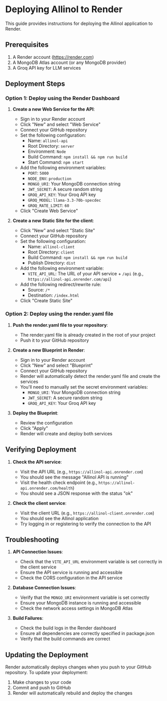 # Deploying Allinol to Render

This guide provides instructions for deploying the Allinol application to Render.

## Prerequisites

1. A Render account (https://render.com)
2. A MongoDB Atlas account (or any MongoDB provider)
3. A Groq API key for LLM services

## Deployment Steps

### Option 1: Deploy using the Render Dashboard

1. **Create a new Web Service for the API**:
   - Sign in to your Render account
   - Click "New" and select "Web Service"
   - Connect your GitHub repository
   - Set the following configuration:
     - Name: `allinol-api`
     - Root Directory: `server`
     - Environment: `Node`
     - Build Command: `npm install && npm run build`
     - Start Command: `npm start`
   - Add the following environment variables:
     - `PORT`: `5000`
     - `NODE_ENV`: `production`
     - `MONGO_URI`: Your MongoDB connection string
     - `JWT_SECRET`: A secure random string
     - `GROQ_API_KEY`: Your Groq API key
     - `GROQ_MODEL`: `llama-3.3-70b-specdec`
     - `GROQ_RATE_LIMIT`: `60`
   - Click "Create Web Service"

2. **Create a new Static Site for the client**:
   - Click "New" and select "Static Site"
   - Connect your GitHub repository
   - Set the following configuration:
     - Name: `allinol-client`
     - Root Directory: `client`
     - Build Command: `npm install && npm run build`
     - Publish Directory: `dist`
   - Add the following environment variable:
     - `VITE_API_URL`: The URL of your API service + `/api` (e.g., `https://allinol-api.onrender.com/api`)
   - Add the following redirect/rewrite rule:
     - Source: `/*`
     - Destination: `/index.html`
   - Click "Create Static Site"

### Option 2: Deploy using the render.yaml file

1. **Push the render.yaml file to your repository**:
   - The render.yaml file is already created in the root of your project
   - Push it to your GitHub repository

2. **Create a new Blueprint in Render**:
   - Sign in to your Render account
   - Click "New" and select "Blueprint"
   - Connect your GitHub repository
   - Render will automatically detect the render.yaml file and create the services
   - You'll need to manually set the secret environment variables:
     - `MONGO_URI`: Your MongoDB connection string
     - `JWT_SECRET`: A secure random string
     - `GROQ_API_KEY`: Your Groq API key

3. **Deploy the Blueprint**:
   - Review the configuration
   - Click "Apply"
   - Render will create and deploy both services

## Verifying Deployment

1. **Check the API service**:
   - Visit the API URL (e.g., `https://allinol-api.onrender.com`)
   - You should see the message "Allinol API is running"
   - Visit the health check endpoint (e.g., `https://allinol-api.onrender.com/health`)
   - You should see a JSON response with the status "ok"

2. **Check the client service**:
   - Visit the client URL (e.g., `https://allinol-client.onrender.com`)
   - You should see the Allinol application
   - Try logging in or registering to verify the connection to the API

## Troubleshooting

1. **API Connection Issues**:
   - Check that the `VITE_API_URL` environment variable is set correctly in the client service
   - Ensure the API service is running and accessible
   - Check the CORS configuration in the API service

2. **Database Connection Issues**:
   - Verify that the `MONGO_URI` environment variable is set correctly
   - Ensure your MongoDB instance is running and accessible
   - Check the network access settings in MongoDB Atlas

3. **Build Failures**:
   - Check the build logs in the Render dashboard
   - Ensure all dependencies are correctly specified in package.json
   - Verify that the build commands are correct

## Updating the Deployment

Render automatically deploys changes when you push to your GitHub repository. To update your deployment:

1. Make changes to your code
2. Commit and push to GitHub
3. Render will automatically rebuild and deploy the changes 